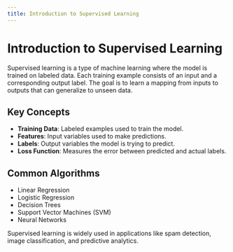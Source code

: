 ```yaml
---
title: Introduction to Supervised Learning
---
```


# Introduction to Supervised Learning

Supervised learning is a type of machine learning where the model is trained on labeled data. Each training example consists of an input and a corresponding output label. The goal is to learn a mapping from inputs to outputs that can generalize to unseen data.

## Key Concepts
- **Training Data**: Labeled examples used to train the model.
- **Features**: Input variables used to make predictions.
- **Labels**: Output variables the model is trying to predict.
- **Loss Function**: Measures the error between predicted and actual labels.

## Common Algorithms
- Linear Regression
- Logistic Regression
- Decision Trees
- Support Vector Machines (SVM)
- Neural Networks

Supervised learning is widely used in applications like spam detection, image classification, and predictive analytics.